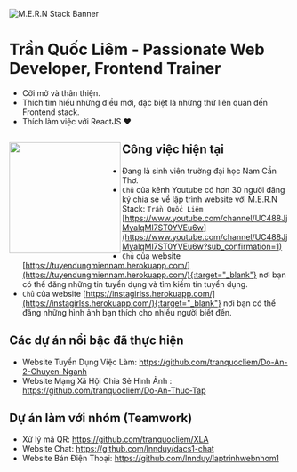 ![M.E.R.N Stack Banner](https://res.cloudinary.com/tranquocliem/image/upload/v1624019337/Th%C3%AAm_ti%C3%AAu_%C4%91%E1%BB%81_ntygov.png)

# Trần Quốc Liêm - Passionate Web Developer, Frontend Trainer

- Cỡi mở và thân thiện.
- Thích tìm hiểu những điều mới, đặc biệt là những thứ liên quan đến Frontend stack.
- Thích làm việc với ReactJS ❤

## Công việc hiện tại <a href="https://github.com/tranquocliem"><img align="left" width="auto" height="200" src="https://res.cloudinary.com/kimwy/image/upload/v1598840300/easyfrontend/programming_hgngx9.png"></a>

- Đang là sinh viên trường đại học Nam Cần Thơ.
- `Chủ` của kênh Youtube có hơn 30 người đăng ký chia sẻ về lập trình website với M.E.R.N Stack: `Trần Quốc Liêm` [https://www.youtube.com/channel/UC488JjMyalqMl7ST0YVEu6w](https://www.youtube.com/channel/UC488JjMyalqMl7ST0YVEu6w?sub_confirmation=1)
- `Chủ` của website [https://tuyendungmiennam.herokuapp.com/](https://tuyendungmiennam.herokuapp.com/){:target="_blank"} nơi bạn có thể đăng những tin tuyển dụng và tìm kiếm tin tuyển dụng.
- `Chủ` của website [https://instagirlss.herokuapp.com/](https://instagirlss.herokuapp.com/){:target="_blank"} nơi bạn có thể đăng những hình ảnh bạn thích cho nhiều người biết đến.

## Các dự án nổi bậc đã thực hiện

- Website Tuyển Dụng Việc Làm: https://github.com/tranquocliem/Do-An-2-Chuyen-Nganh
- Website Mạng Xã Hội Chia Sẻ Hình Ảnh : https://github.com/tranquocliem/Do-An-Thuc-Tap

## Dự án làm với nhóm (Teamwork)

- Xử lý mã QR: https://github.com/tranquocliem/XLA
- Website Chat: https://github.com/lnnduy/dacs1-chat
- Website Bán Điện Thoại: https://github.com/lnnduy/laptrinhwebnhom1
